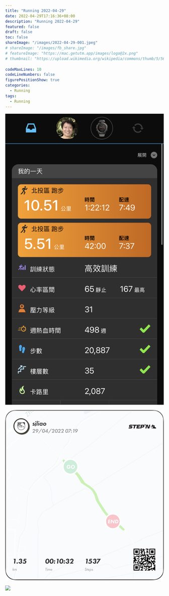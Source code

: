 ```yaml
---
title: "Running 2022-04-29"
date: 2022-04-29T17:16:36+08:00
description: "Running 2022-04-29"
featured: false
draft: false
toc: false
shareImage: "/images/2022-04-29-001.jpeg"
# shareImage: "/images/fb_share.jpg"
# featureImage: "https://mac.getutm.app/images/logo@2x.png"
# thumbnail: "https://upload.wikimedia.org/wikipedia/commons/thumb/5/56/UTM_Logo.png/440px-UTM_Logo.png"

codeMaxLines: 10
codeLineNumbers: false
figurePositionShow: true
categories:
  - Running
tags:
  - Running
---
```



![](/images/2022-04-29-001.jpeg)

![](/images/2022-04-29-002.JPG)

![](/images/2022-04-29-003.png)


